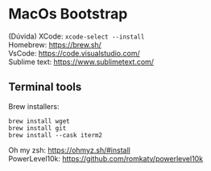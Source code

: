 # MacOs Bootstrap

(Dúvida) XCode: `xcode-select --install`  
Homebrew: https://brew.sh/  
VsCode: https://code.visualstudio.com/  
Sublime text: https://www.sublimetext.com/  

## Terminal tools
Brew installers:
```
brew install wget
brew install git
brew install --cask iterm2
```
Oh my zsh: https://ohmyz.sh/#install  
PowerLevel10k: https://github.com/romkatv/powerlevel10k  

